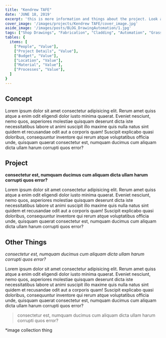 ```yaml
---
title: "Kendrew TAFE" 
date: 'JUNE 18, 2019'
excerpt: 'this is more information and things about the project. Look at this test, it is testing the length of the item'
cover_image: '/images/projects/Kendrew TAFE/cover_image.jpg'
aside_image: '/images/posts/BLOG_DrawingAutomation/1.jpg'
tags: ["Shop Drawings", "Fabrication", "Cladding", "Automation", "Grasshopper", "Computational Design", "Rhino 3D"]
tables: {
  items: [
    ["People", "Value"],
    ["Project Details", "Value"],
    ["Budget", "Value"],
    ["Location", "Value"],
    ["Material", "Value"],
    ["Processes", "Value"],
  ]
}
---
```


## Concept

Lorem ipsum dolor sit amet consectetur adipisicing elit. Rerum amet quiss atque a enim odit eligendi dolor iusto minima quaerat. Eveniet nesciunt, nemo quos, asperiores molestiae quisquam deserunt dicta iste necessitatibus labore ut animi suscipit illo maxime quis nulla natus sint quidem et recusandae odit aut a corporis quam! Suscipit explicabo quasi doloribus, consequuntur inventore qui rerum atque voluptatibus officia unde, quisquam quaerat consectetur est, numquam ducimus cum aliquam dicta ullam harum corrupti quos error?


## Project

**consectetur est, numquam ducimus cum aliquam dicta ullam harum corrupti quos error?**

Lorem ipsum dolor sit amet consectetur adipisicing elit. Rerum amet quiss atque a enim odit eligendi dolor iusto minima quaerat. Eveniet nesciunt, nemo quos, asperiores molestiae quisquam deserunt dicta iste necessitatibus labore ut animi suscipit illo maxime quis nulla natus sint quidem et recusandae odit aut a corporis quam! Suscipit explicabo quasi doloribus, consequuntur inventore qui rerum atque voluptatibus officia unde, quisquam quaerat consectetur est, numquam ducimus cum aliquam dicta ullam harum corrupti quos error?

## Other Things 

*consectetur est, numquam ducimus cum aliquam dicta ullam harum corrupti quos error?*

Lorem ipsum dolor sit amet consectetur adipisicing elit. Rerum amet quiss atque a enim odit eligendi dolor iusto minima quaerat. Eveniet nesciunt, nemo quos, asperiores molestiae quisquam deserunt dicta iste necessitatibus labore ut animi suscipit illo maxime quis nulla natus sint quidem et recusandae odit aut a corporis quam! Suscipit explicabo quasi doloribus, consequuntur inventore qui rerum atque voluptatibus officia unde, quisquam quaerat consectetur est, numquam ducimus cum aliquam dicta ullam harum corrupti quos error?

>consectetur est, numquam ducimus cum aliquam dicta ullam harum corrupti quos error?

*image collection thing